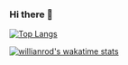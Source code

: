 ### Hi there 👋

<!--
**phoenixx1/phoenixx1** is a ✨ _special_ ✨ repository because its `README.md` (this file) appears on your GitHub profile.

Here are some ideas to get you started:

- 🔭 I’m currently working on ...
- 🌱 I’m currently learning ...
- 👯 I’m looking to collaborate on ...
- 🤔 I’m looking for help with ...
- 💬 Ask me about ...
- 📫 How to reach me: ...
- 😄 Pronouns: ...
- ⚡ Fun fact: ...
-->
[![Top Langs](https://github-readme-stats.vercel.app/api/top-langs/?username=phoenixx1&layout=compact)](https://github.com/phoenixx1/phoenixx1)


[![willianrod's wakatime stats](https://github-readme-stats.vercel.app/api/wakatime?username=phoenixx1)](https://github.com/anuraghazra/github-readme-stats)
